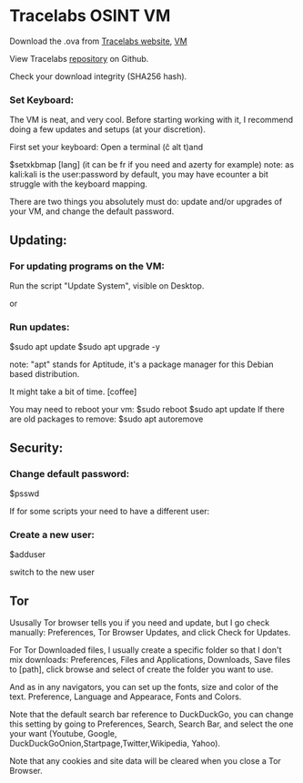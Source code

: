 # Tracelabs OSINT VM

Download the .ova from [Tracelabs website](https://www.tracelabs.org/trace-labs-osint-vm/), [VM](http://download.tracelabs.org/TL-OSINT-2020.1.ova) 
  
  View Tracelabs [repository](https://github.com/tracelabs/tlosint-live) on Github.

Check your download integrity (SHA256 hash).

### Set Keyboard:
The VM is neat, and very cool. Before starting working with it, I recommend doing a few updates and setups (at your discretion).

First set your keyboard: 
Open a terminal (ĉ alt t)and 

$setxkbmap [lang] (it can be fr if you need and azerty for example)
note: as kali:kali is the user:password by default, you may have ecounter a bit struggle with the keyboard mapping.

There are two things you absolutely must do: update and/or upgrades of your VM, and change the default password.

## Updating:
### For updating programs on the VM:
Run the script "Update System", visible on Desktop.

or

### Run updates:
$sudo apt update
$sudo apt upgrade -y 

note: "apt" stands for Aptitude, it's a package manager for this Debian based distribution. 

It might take a bit of time.
[coffee]


You may need to reboot your vm:
$sudo reboot
$sudo apt update
If there are old packages to remove:
$sudo apt autoremove

## Security:
### Change default password:
$psswd

If for some scripts your need to have a different user:
### Create a new user:
$adduser


switch to the new user


## Tor

Ususally Tor browser tells you if you need and update, but I go check manually: Preferences, Tor Browser Updates, and click Check for Updates.

For Tor Downloaded files, I usually create a specific folder so that I don't mix downloads: Preferences, Files and Applications, Downloads, Save files to [path], click browse and select of create the folder you want to use.

And as in any navigators, you can set up the fonts, size and color of the text. Preference, Language and Appearace, Fonts and Colors. 

Note that the default search bar reference to DuckDuckGo, you can change this setting by going to Preferences, Search, Search Bar, and select the one your want (Youtube, Google, DuckDuckGoOnion,Startpage,Twitter,Wikipedia, Yahoo).

Note that any cookies and site data will be cleared when you close a Tor Browser.


